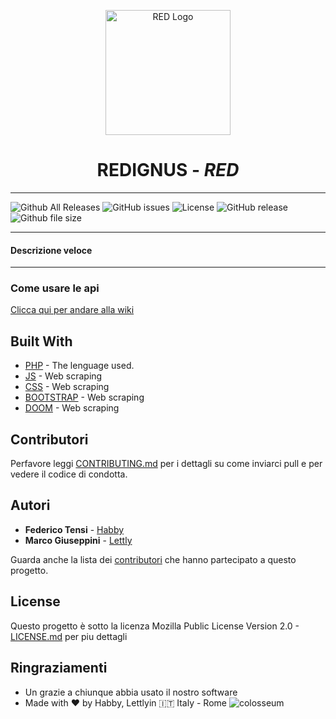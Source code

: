 

<p align="center">
  <img src="https://i.imgur.com/5DBI00z.png" alt="RED Logo" width="200" />

</p>
 <h1 align="center"><b>REDIGNUS - <i>RED</i></b> </h1>


----

![Github All Releases](https://img.shields.io/github/downloads/atom/atom/total.svg)
![GitHub issues](https://img.shields.io/github/issues/badges/shields.svg)
![License](https://img.shields.io/badge/license-Mozilla%20Public%202.0-blue.svg)
![GitHub release](https://img.shields.io/github/release/qubyte/rubidium.svg)
![Github file size](https://img.shields.io/github/size/webcaetano/craft/build/phaser-craft.min.js.svg)


----

#### Descrizione veloce

---
<a name="GettinStarted"></a>
### Come usare le api

[Clicca qui per andare alla wiki](https://github.com/habby1337/REDignus/wiki)





## Built With

* [PHP](https://docs.microsoft.com/en-us/dotnet/csharp/ "C# Page") - The lenguage used.
* [JS](https://html-agility-pack.net/ "HAP Page") - Web scraping
* [CSS](https://html-agility-pack.net/ "HAP Page") - Web scraping
* [BOOTSTRAP](https://html-agility-pack.net/ "HAP Page") - Web scraping
* [DOOM](https://html-agility-pack.net/ "HAP Page") - Web scraping




## Contributori

Perfavore leggi [CONTRIBUTING.md](LINK) per i dettagli su come inviarci pull e per vedere il codice di condotta.


## Autori

* **Federico Tensi**  - [Habby](https://github.com/habby1337)
* **Marco Giuseppini** - [Lettly](https://github.com/Lettly)





Guarda anche la lista dei [contributori](https://github.com/habby1337/AxiosRE_Interface_Solution/graphs/contributors) che hanno partecipato a questo progetto.

## License

Questo progetto è sotto la licenza Mozilla Public License Version 2.0 -  [LICENSE.md](../master/LICENSE.md) per piu dettagli

## Ringraziamenti

* Un grazie a chiunque abbia usato il nostro software
* Made with :heart: by Habby, Lettlyin :it: Italy - Rome ![colosseum](https://image.prntscr.com/image/LRj2toBkQkOwIhyEMPOdow.png)
